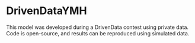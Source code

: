 # DrivenDataYMH
This model was developed during a DrivenData contest using private data. Code is open-source, and results can be reproduced using simulated data.
